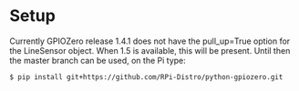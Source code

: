 # Setup

Currently GPIOZero release 1.4.1 does not have the pull_up=True option for the LineSensor object.
When 1.5 is available, this will be present.
Until then the master branch can be used, on the Pi type:

    $ pip install git+https://github.com/RPi-Distro/python-gpiozero.git


